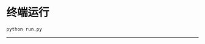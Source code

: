 # 终端运行

```shell
python run.py
```
*****************************************************************************************************************************************************************************************************************************************************************************************************************************************************************************************************